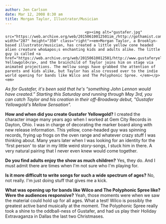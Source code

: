 ```yaml
---
author: Jen Carlson
date: Mar 12, 2008 8:30 am
title: Morgan Taylor, Illustrator/Musician
---
```


	
										<p><img alt="gustafer.jpg" src="https://web.archive.org/web/20150610012501im_/http://gothamist.com/attachments/arts_jen/gustafer.jpg" width="287" height="350" class="right"><em>Morgan Taylor, a Brooklyn-based illustrator/musician, has created a little yellow cone headed alien creature who&apos;s enchanting kids and adults alike. The little guy is called <a href="https://web.archive.org/web/20150610012501/http://www.gustaferyellowgold.com/">Gustafer Yellowgold</a>, and the brainchild of Taylor joins him on stage via animated projections. The mellow songs have grabbed the attention of parents and kids alike, but Taylor has also crossed over to the indie world opening for bands like Wilco and The Polyphonic Spree. </em></p><em>

</em><p><em>As for Gustafer, it&apos;s been said that he&apos;s &#x201C;something John Lennon would have created.&#x201D; Starting this Saturday and running through May 3rd, you can catch Taylor and his creation in their off-Broadway debut, &quot;Gustafer Yellowgold&apos;s Mellow Sensation&quot;.</em> </p>

<p><strong>How and when did you create Gustafer Yellowgold?</strong> I created the character image many years ago when I worked at Gem City Records in Dayton, Ohio. I was in charge of decorating the marker board along with new release information.  This yellow, cone-headed guy was spinning records, frying up frogs on the oven range and whatever crazy stuff I was thinking about. Many years later when I was looking for an identity for the &apos;first person&apos; to star in my little weird story-songs, I stuck him in there.  A very natural pairing that I never even knew would come together.</p>

<p><strong>Do you find adults enjoy the show as much children?</strong> Yes, they do.  And I must admit there are times when I&apos;m not sure who I&apos;m playing for.</p>

<p><strong>Is it more difficult to write songs for such a wide spectrum of ages?</strong> No, not really.  I&apos;m just doing stuff that gives me a kick.  </p>

<p><strong>What was opening up for bands like Wilco and The Polyphonic Spree like? Were the audiences responsive?</strong> Yeah, those moments were when we saw the material could hold up for all ages.  What a test!  Wilco is possibly the greatest active band musically at the moment.  The Polyphonic Spree really took a shine to the oddball-ness of Gustafer, and had us play their Holiday Extravaganza in Dallas the last two Christmases.</p>					
										
									
				